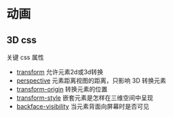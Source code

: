 # 动画

## 3D css

关键 css 属性

* [transform](https://www.runoob.com/cssref/css3-pr-transform.html) 允许元素2d或3d转换
* [perspective](https://www.runoob.com/cssref/css3-pr-perspective.html) 元素距离视图的距离，只影响 3D 转换元素
* [transform-origin](https://www.runoob.com/cssref/css3-pr-transform-origin.html) 转换元素的位置
* [transform-style](https://www.runoob.com/cssref/css3-pr-transform-style.html) 嵌套元素是怎样在三维空间中呈现
* [backface-visibility](https://www.runoob.com/cssref/css3-pr-backface-visibility.html) 当元素背面向屏幕时是否可见